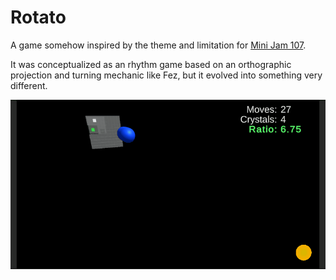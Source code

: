 # Rotato
A game somehow inspired by the theme and limitation for [Mini Jam 107](https://itch.io/jam/mini-jam-107-music).

It was conceptualized as an rhythm game based on an orthographic projection and turning mechanic like Fez, but it evolved into something very different.

![Alt text](Screenshot.GIF?raw=true "Optional Title")
